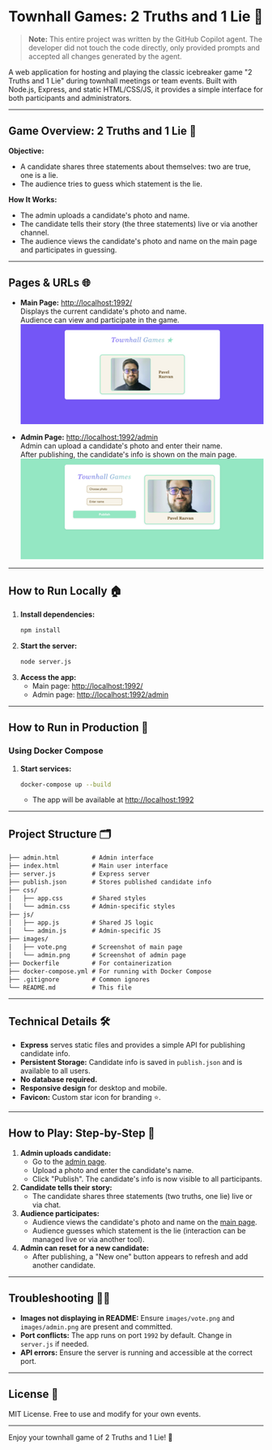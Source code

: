 # Townhall Games: 2 Truths and 1 Lie 🎲

> **Note:** This entire project was written by the GitHub Copilot agent. The developer did not touch the code directly, only provided prompts and accepted all changes generated by the agent.

A web application for hosting and playing the classic icebreaker game "2 Truths and 1 Lie" during townhall meetings or team events. Built with Node.js, Express, and static HTML/CSS/JS, it provides a simple interface for both participants and administrators.

---

## Game Overview: 2 Truths and 1 Lie 🤔

**Objective:**
- A candidate shares three statements about themselves: two are true, one is a lie.
- The audience tries to guess which statement is the lie.

**How It Works:**
- The admin uploads a candidate's photo and name.
- The candidate tells their story (the three statements) live or via another channel.
- The audience views the candidate's photo and name on the main page and participates in guessing.

---

## Pages & URLs 🌐

- **Main Page:** [http://localhost:1992/](http://localhost:1992/)  
  Displays the current candidate's photo and name.  
  Audience can view and participate in the game.  
  ![Vote Page](./images/vote.png)

- **Admin Page:** [http://localhost:1992/admin](http://localhost:1992/admin)  
  Admin can upload a candidate's photo and enter their name.  
  After publishing, the candidate's info is shown on the main page.  
  ![Admin Page](./images/admin.png)

---

## How to Run Locally 🏠

1. **Install dependencies:**
   ```bash
   npm install
   ```
2. **Start the server:**
   ```bash
   node server.js
   ```
3. **Access the app:**
   - Main page: [http://localhost:1992/](http://localhost:1992/)
   - Admin page: [http://localhost:1992/admin](http://localhost:1992/admin)

---

## How to Run in Production 🚀

### Using Docker Compose

1. **Start services:**
   ```bash
   docker-compose up --build
   ```
   - The app will be available at [http://localhost:1992](http://localhost:1992)

---

## Project Structure 🗂️

```
├── admin.html         # Admin interface
├── index.html         # Main user interface
├── server.js          # Express server
├── publish.json       # Stores published candidate info
├── css/
│   ├── app.css        # Shared styles
│   └── admin.css      # Admin-specific styles
├── js/
│   ├── app.js         # Shared JS logic
│   └── admin.js       # Admin-specific JS
├── images/
│   ├── vote.png       # Screenshot of main page
│   └── admin.png      # Screenshot of admin page
├── Dockerfile         # For containerization
├── docker-compose.yml # For running with Docker Compose
├── .gitignore         # Common ignores
└── README.md          # This file
```

---

## Technical Details 🛠️

- **Express** serves static files and provides a simple API for publishing candidate info.
- **Persistent Storage:** Candidate info is saved in `publish.json` and is available to all users.
- **No database required.**
- **Responsive design** for desktop and mobile.
- **Favicon:** Custom star icon for branding ⭐️.

---

## How to Play: Step-by-Step 🎤

1. **Admin uploads candidate:**
   - Go to the [admin page](http://localhost:1992/admin).
   - Upload a photo and enter the candidate's name.
   - Click "Publish". The candidate's info is now visible to all participants.
2. **Candidate tells their story:**
   - The candidate shares three statements (two truths, one lie) live or via chat.
3. **Audience participates:**
   - Audience views the candidate's photo and name on the [main page](http://localhost:1992/).
   - Audience guesses which statement is the lie (interaction can be managed live or via another tool).
4. **Admin can reset for a new candidate:**
   - After publishing, a "New one" button appears to refresh and add another candidate.

---

## Troubleshooting 🧑‍💻

- **Images not displaying in README:** Ensure `images/vote.png` and `images/admin.png` are present and committed.
- **Port conflicts:** The app runs on port `1992` by default. Change in `server.js` if needed.
- **API errors:** Ensure the server is running and accessible at the correct port.

---

## License 📄

MIT License. Free to use and modify for your own events.

---

Enjoy your townhall game of 2 Truths and 1 Lie! 🎉
